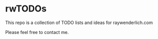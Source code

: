 # rwTODOs

This repo is a collection of TODO lists and ideas for raywenderlich.com

Please feel free to contact me.


